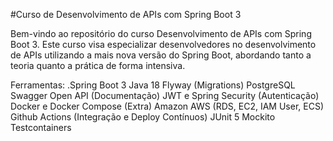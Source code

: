 #Curso de Desenvolvimento de APIs com Spring Boot 3

Bem-vindo ao repositório do curso Desenvolvimento de APIs com Spring Boot 3. Este curso visa especializar desenvolvedores no desenvolvimento de APIs utilizando a mais nova versão do Spring Boot, abordando tanto a teoria quanto a prática de forma intensiva.

Ferramentas:
.Spring Boot 3
Java 18
Flyway (Migrations)
PostgreSQL
Swagger Open API (Documentação)
JWT e Spring Security (Autenticação)
Docker e Docker Compose (Extra)
Amazon AWS (RDS, EC2, IAM User, ECS)
Github Actions (Integração e Deploy Contínuos)
JUnit 5
Mockito
Testcontainers
